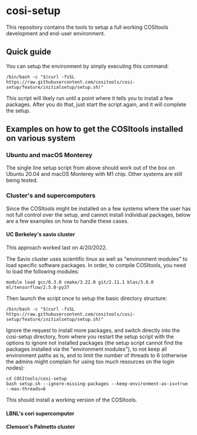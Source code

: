 # cosi-setup

This repository contains the tools to setup a full working COSItools development and end-user environment.

## Quick guide

You can setup the environment by simply executing this command:
```
/bin/bash -c "$(curl -fsSL https://raw.githubusercontent.com/cositools/cosi-setup/feature/initialsetup/setup.sh)"
```
This script will likely run until a point where it tells you to install a few packages.
After you do that, just start the script again, and it will complete the setup.

## Examples on how to get the COSItools installed on various system

### Ubuntu and macOS Monterey

The single line setup script from above should work out of the box on Ubuntu 20.04 and macOS Monterey with M1 chip.
Other systems are still being tested.

### Cluster's and supercomputers

Since the COSItools might be installed on a few systems where the user has not full control over the setup, and cannot install individual packages, below are a few examples on how to handle these cases.

#### UC Berkeley's savio cluster

This approach worked last on 4/20/2022.

The Savio cluster uses scientific linux as well as "environment modules" to load specific software packages. In order, to compile COSItools, you need to load the following modules:

```
module load gcc/6.3.0 cmake/3.22.0 git/2.11.1 blas/3.8.0 ml/tensorflow/2.5.0-py37
```

Then launch the script once to setup the basic directory structure:
```
/bin/bash -c "$(curl -fsSL https://raw.githubusercontent.com/cositools/cosi-setup/feature/initialsetup/setup.sh)"
```
Ignore the request to install more packages, and switch directly into the cosi-setup directory, from where you restart the setup script with the options to ignore not installed packages (the setup script cannot find the packages installed via the "environment modules"), to not keep all environment paths as is, and to limit the number of threads to 6 (otherwise the admins might complain for using too much resources on the login nodes):
```
cd COSItools/cosi-setup
bash setup.sh --ignore-missing-packages --keep-environment-as-is=true --max-threads=6
```
This should install a working version of the COSItools.

#### LBNL's cori supercomputer


#### Clemson's Palmetto cluster









